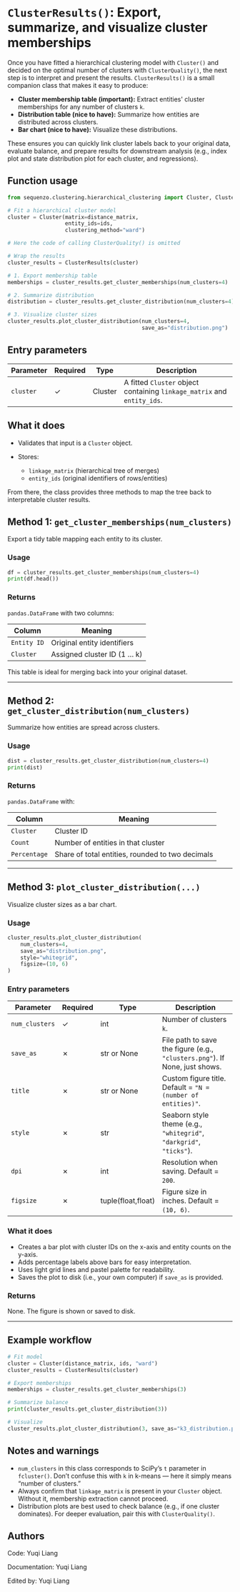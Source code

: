<!--
 * @Author: Yuqi Liang dawson1900@live.com
 * @Date: 2025-09-11 17:41:19
 * @LastEditors: Yuqi Liang dawson1900@live.com
 * @LastEditTime: 2025-09-16 09:31:16
 * @FilePath: /SequenzoWebsite/docs/en/function-library/cluster_results.md
 * @Description: 这是默认设置,请设置`customMade`, 打开koroFileHeader查看配置 进行设置: https://github.com/OBKoro1/koro1FileHeader/wiki/%E9%85%8D%E7%BD%AE
-->
# `ClusterResults()`: Export, summarize, and visualize cluster memberships

Once you have fitted a hierarchical clustering model with `Cluster()` and decided on the optimal number of clusters with `ClusterQuality()`, the next step is to interpret and present the results. `ClusterResults()` is a small companion class that makes it easy to produce:

* **Cluster membership table (important):** Extract entities' cluster memberships for any number of clusters `k`.
* **Distribution table (nice to have):** Summarize how entities are distributed across clusters.
* **Bar chart (nice to have):** Visualize these distributions.

These ensures you can quickly link cluster labels back to your original data, evaluate balance, and prepare results for downstream analysis (e.g., index plot and state distribution plot for each cluster, and regressions).

## Function usage

```python
from sequenzo.clustering.hierarchical_clustering import Cluster, ClusterResults

# Fit a hierarchical cluster model
cluster = Cluster(matrix=distance_matrix,
                  entity_ids=ids,
                  clustering_method="ward")

# Here the code of calling ClusterQuality() is omitted

# Wrap the results
cluster_results = ClusterResults(cluster)

# 1. Export membership table
memberships = cluster_results.get_cluster_memberships(num_clusters=4)

# 2. Summarize distribution
distribution = cluster_results.get_cluster_distribution(num_clusters=4)

# 3. Visualize cluster sizes
cluster_results.plot_cluster_distribution(num_clusters=4,
                                          save_as="distribution.png")
```

## Entry parameters

| Parameter | Required | Type    | Description                                                             |
| --------- | -------- | ------- | ----------------------------------------------------------------------- |
| `cluster` | ✓        | Cluster | A fitted `Cluster` object containing `linkage_matrix` and `entity_ids`. |

## What it does

* Validates that input is a `Cluster` object.
* Stores:

  * `linkage_matrix` (hierarchical tree of merges)
  * `entity_ids` (original identifiers of rows/entities)

From there, the class provides three methods to map the tree back to interpretable cluster results.

## Method 1: `get_cluster_memberships(num_clusters)`

Export a tidy table mapping each entity to its cluster.

### Usage

```python
df = cluster_results.get_cluster_memberships(num_clusters=4)
print(df.head())
```

### Returns

`pandas.DataFrame` with two columns:

| Column      | Meaning                     |
| ----------- | --------------------------- |
| `Entity ID` | Original entity identifiers |
| `Cluster`   | Assigned cluster ID (1 … k) |

This table is ideal for merging back into your original dataset.

---

## Method 2: `get_cluster_distribution(num_clusters)`

Summarize how entities are spread across clusters.

### Usage

```python
dist = cluster_results.get_cluster_distribution(num_clusters=4)
print(dist)
```

### Returns

`pandas.DataFrame` with:

| Column       | Meaning                                          |
| ------------ | ------------------------------------------------ |
| `Cluster`    | Cluster ID                                       |
| `Count`      | Number of entities in that cluster               |
| `Percentage` | Share of total entities, rounded to two decimals |

---

## Method 3: `plot_cluster_distribution(...)`

Visualize cluster sizes as a bar chart.

### Usage

```python
cluster_results.plot_cluster_distribution(
    num_clusters=4,
    save_as="distribution.png",
    style="whitegrid",
    figsize=(10, 6)
)
```

### Entry parameters

| Parameter      | Required | Type               | Description                                                                 |
| -------------- | -------- | ------------------ | --------------------------------------------------------------------------- |
| `num_clusters` | ✓        | int                | Number of clusters `k`.                                                     |
| `save_as`      | ✗        | str or None        | File path to save the figure (e.g., `"clusters.png"`). If None, just shows. |
| `title`        | ✗        | str or None        | Custom figure title. Default = `"N = (number of entities)"`.                |
| `style`        | ✗        | str                | Seaborn style theme (e.g., `"whitegrid"`, `"darkgrid"`, `"ticks"`).         |
| `dpi`          | ✗        | int                | Resolution when saving. Default = `200`.                                    |
| `figsize`      | ✗        | tuple(float,float) | Figure size in inches. Default = `(10, 6)`.                                 |

### What it does

* Creates a bar plot with cluster IDs on the x-axis and entity counts on the y-axis.
* Adds percentage labels above bars for easy interpretation.
* Uses light grid lines and pastel palette for readability.
* Saves the plot to disk (i.e., your own computer) if `save_as` is provided.

### Returns

None. The figure is shown or saved to disk.

---

## Example workflow

```python
# Fit model
cluster = Cluster(distance_matrix, ids, "ward")
cluster_results = ClusterResults(cluster)

# Export memberships
memberships = cluster_results.get_cluster_memberships(3)

# Summarize balance
print(cluster_results.get_cluster_distribution(3))

# Visualize
cluster_results.plot_cluster_distribution(3, save_as="k3_distribution.png")
```

## Notes and warnings

* `num_clusters` in this class corresponds to SciPy’s `t` parameter in `fcluster()`.
  Don’t confuse this with `k` in k-means — here it simply means “number of clusters.”
* Always confirm that `linkage_matrix` is present in your `Cluster` object. Without it, membership extraction cannot proceed.
* Distribution plots are best used to check balance (e.g., if one cluster dominates). For deeper evaluation, pair this with `ClusterQuality()`.

## Authors

Code: Yuqi Liang

Documentation: Yuqi Liang

Edited by: Yuqi Liang
